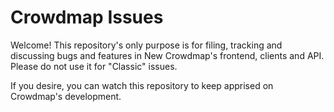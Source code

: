 # Crowdmap Issues

Welcome! This repository's only purpose is for filing, tracking and discussing bugs and features in New Crowdmap's frontend, clients and API. Please do not use it for "Classic" issues.

If you desire, you can watch this repository to keep apprised on Crowdmap's development.
